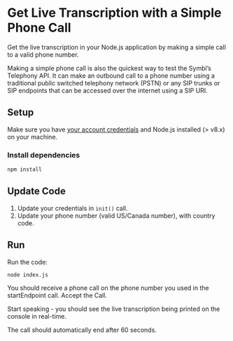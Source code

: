 # Get Live Transcription with a Simple Phone Call

Get the live transcription in your Node.js application by making a simple call to a valid phone number.

Making a simple phone call is also the quickest way to test the Symbl’s Telephony API. It can make an outbound call to a phone number using a traditional public switched telephony network (PSTN) or any SIP trunks or SIP endpoints that can be accessed over the internet using a SIP URI.

## Setup
Make sure you have [your account credentials](https://platform.symbl.ai/#/home) and Node.js installed (> v8.x) on your machine.

### Install dependencies
```bash
npm install
```

## Update Code
1. Update your credentials in `init()` call.
2. Update your phone number (valid US/Canada number), with country code.

## Run
Run the code:
```bash
node index.js
```

You should receive a phone call on the phone number you used in the startEndpoint call. Accept the Call.

Start speaking - you should see the live transcription being printed on the console in real-time.

The call should automatically end after 60 seconds.




